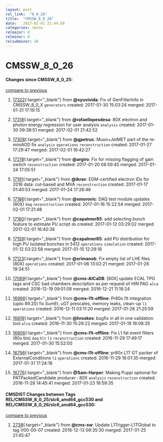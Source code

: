 ```yaml
---
layout: post
rel_link:  "8_0_26"
title:  "CMSSW_8_0_26"
date:   2017-02-01 21:44:50
categories: cmssw
relmajor: 8
relminor: 0
relsubminor: 26
---
```


# CMSSW_8_0_26
#### Changes since CMSSW_8_0_25:

[compare to previous](https://github.com/cms-sw/cmssw/compare/CMSSW_8_0_25...CMSSW_8_0_26)



1. [17322](http://github.com/cms-sw/cmssw/pull/17322){:target="_blank"}  from **@syuvivida**: Fix of GenFilterInfo in CMSSW_8_0_X `generators`  created: 2017-01-30 15:03:24 merged: 2017-01-31 17:19:15

2. [17318](http://github.com/cms-sw/cmssw/pull/17318){:target="_blank"}  from **@rafaellopesdesa**: 80X electron and photon energy regression for user analysis `analysis`  created: 2017-01-30 09:38:51 merged: 2017-02-01 21:42:52

3. [17308](http://github.com/cms-sw/cmssw/pull/17308){:target="_blank"}  from **@gpetruc**: Muon+JetMET part of the re-miniAOD fix `analysis`  `operations`  `reconstruction`  created: 2017-01-27 17:29:47 merged: 2017-02-01 16:42:27

4. [17218](http://github.com/cms-sw/cmssw/pull/17218){:target="_blank"}  from **@argiro**: Fix for missing flagging of gain switch `reconstruction`  created: 2017-01-20 08:59:45 merged: 2017-01-24 17:05:51

5. [17191](http://github.com/cms-sw/cmssw/pull/17191){:target="_blank"}  from **@ikrav**: EGM-certified electron IDs for 2016 data: cut-based and MVA `reconstruction`  created: 2017-01-17 01:40:53 merged: 2017-01-24 17:26:48

6. [17186](http://github.com/cms-sw/cmssw/pull/17186){:target="_blank"}  from **@smorovic**: DAQ test module updates (80X) `daq`  `reconstruction`  created: 2017-01-16 15:22:54 merged: 2017-02-01 17:21:48

7. [17160](http://github.com/cms-sw/cmssw/pull/17160){:target="_blank"}  from **@capalmer85**: add selecting bunch feature to estimate PU script `db`  created: 2017-01-12 03:29:02 merged: 2017-02-01 16:40:36

8. [17159](http://github.com/cms-sw/cmssw/pull/17159){:target="_blank"}  from **@capalmer85**: add PU distribution for high PU isolated bunches in 5412 `operations`  `simulation`  created: 2017-01-12 03:22:58 merged: 2017-01-15 12:29:18

9. [17123](http://github.com/cms-sw/cmssw/pull/17123){:target="_blank"}  from **@srimanob**: Fix empty list of LHE files (80X) `operations`  created: 2017-01-06 13:02:21 merged: 2017-01-26 19:34:51

10. [17069](http://github.com/cms-sw/cmssw/pull/17069){:target="_blank"}  from **@cms-AlCaDB**: [80X] update ECAL TPG tags and CSC bad chambers description as per request of HIN PAG `alca`  created: 2016-12-19 09:01:08 merged: 2016-12-21 11:19:24

11. [16966](http://github.com/cms-sw/cmssw/pull/16966){:target="_blank"}  from **@cms-l1t-offline**: Pr80x l1t integration (upto 89.20) fix SumEt, uGT prescales, memory leaks, clean-up `l1`  `operations`  created: 2016-12-11 03:11:20 merged: 2017-01-26 21:25:59

12. [16819](http://github.com/cms-sw/cmssw/pull/16819){:target="_blank"}  from **@hroskes**: bugfix in all in one validation tool `alca`  created: 2016-11-30 15:26:22 merged: 2017-01-19 16:08:35

13. [16806](http://github.com/cms-sw/cmssw/pull/16806){:target="_blank"}  from **@cms-l1t-offline**: Fix L1 fat event filters (80x bis) `daq`  `hlt`  `l1`  `reconstruction`  created: 2016-11-29 17:49:17 merged: 2017-01-30 15:52:00

14. [16796](http://github.com/cms-sw/cmssw/pull/16796){:target="_blank"}  from **@cms-l1t-offline**: pr80x L1T GT packer of ExternalConditions `l1`  `operations`  created: 2016-11-29 16:01:35 merged: 2017-01-31 17:24:18

15. [16776](http://github.com/cms-sw/cmssw/pull/16776){:target="_blank"}  from **@Sam-Harper**: Making Puppi optional for PATPackedCandidate producer : 80X `analysis`  `reconstruction`  created: 2016-11-28 14:45:41 merged: 2017-01-23 16:59:35

#### CMSDIST Changes between Tags REL/CMSSW_8_0_25/slc6_amd64_gcc530 and REL/CMSSW_8_0_26/slc6_amd64_gcc530:

[compare to previous](https://github.com/cms-sw/cmsdist/compare/REL/CMSSW_8_0_25/slc6_amd64_gcc530...REL/CMSSW_8_0_26/slc6_amd64_gcc530)



1. [2738](http://github.com/cms-sw/cmsdist/pull/2738){:target="_blank"}  from **@cms-sw**: Update L1Trigger-L1TGlobal to tag V00-00-07 created: 2016-12-13 09:35:30 merged: 2017-01-25 21:45:47

